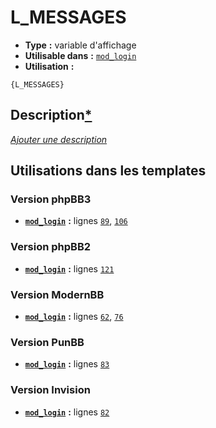 # L_MESSAGES
* __Type__ __:__ variable d'affichage
* __Utilisable dans__ __:__ [`mod_login`](../tpl/mod_login.md#readme)
* __Utilisation__ __:__

```smarty
{L_MESSAGES}
```

## Description[*](https://fa-tvars.appspot.com/var/L_MESSAGES)
[*Ajouter une description*](https://fa-tvars.appspot.com/var/L_MESSAGES)

## Utilisations dans les templates

### Version phpBB3
* __[`mod_login`](../tpl/mod_login.md#readme)__ __:__ lignes [`89`](../src/prosilver/mod_login.tpl#L89), [`106`](../src/prosilver/mod_login.tpl#L106)

### Version phpBB2
* __[`mod_login`](../tpl/mod_login.md#readme)__ __:__ lignes [`121`](../src/subsilver/mod_login.tpl#L121)

### Version ModernBB
* __[`mod_login`](../tpl/mod_login.md#readme)__ __:__ lignes [`62`](../src/modernbb/mod_login.tpl#L62), [`76`](../src/modernbb/mod_login.tpl#L76)

### Version PunBB
* __[`mod_login`](../tpl/mod_login.md#readme)__ __:__ lignes [`83`](../src/punbb/mod_login.tpl#L83)

### Version Invision
* __[`mod_login`](../tpl/mod_login.md#readme)__ __:__ lignes [`82`](../src/invision/mod_login.tpl#L82)

